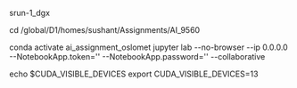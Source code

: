 srun-1_dgx

cd /global/D1/homes/sushant/Assignments/AI_9560

conda activate ai_assignment_oslomet
jupyter lab --no-browser --ip 0.0.0.0 --NotebookApp.token='' --NotebookApp.password='' --collaborative


echo $CUDA_VISIBLE_DEVICES
export CUDA_VISIBLE_DEVICES=13
